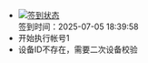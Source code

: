 - [![签到状态](https://github.com/womade/Cloud189-Actions/actions/workflows/main.yml/badge.svg?branch=main)](https://github.com/womade/Cloud189-Actions/actions/workflows/main.yml) <br> 签到时间：2025-07-05 18:39:58
- 开始执行帐号1
- 设备ID不存在，需要二次设备校验
